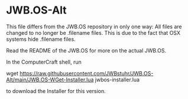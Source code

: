 # JWB.OS-Alt

This file differs from the JWB.OS repository in only one way:
All files are changed to no longer be .filename files.
This is due to the fact that OSX systems hide .filename files.

Read the README of the JWB.OS for more on the actual JWB.OS.

In the ComputerCraft shell, run

wget https://raw.githubusercontent.com/JWBstuhr/JWB.OS-Alt/main/JWB.OS-WGet-Installer.lua jwbos-installer.lua

to download the Installer for this version.
